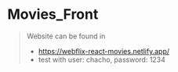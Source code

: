 # Movies_Front
> Website can be found in
> - https://webflix-react-movies.netlify.app/
> - test with user: chacho, password: 1234
